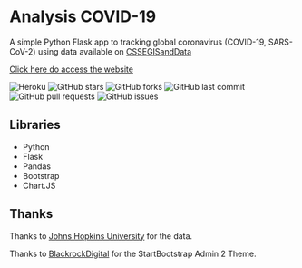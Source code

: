 <h1>Analysis COVID-19</h1>
<p>A simple Python Flask app to tracking global coronavirus (COVID-19, SARS-CoV-2) using data available on <a href="https://github.com/CSSEGISandData/COVID-19">CSSEGISandData</a></p>
<p><a href="https://analysis-covid19.herokuapp.com"> Click here do access the website</a></p>

![Heroku](https://heroku-badge.herokuapp.com/?app=analysis-covid19)
![GitHub stars](https://img.shields.io/github/stars/luizhfraraujo/analysis-covid19)
![GitHub forks](https://img.shields.io/github/forks/luizhfraraujo/analysis-covid19)
![GitHub last commit](https://img.shields.io/github/last-commit/luizhfraraujo/analysis-covid19)
![GitHub pull requests](https://img.shields.io/github/issues-pr/luizhfraraujo/analysis-covid19)
![GitHub issues](https://img.shields.io/github/issues/luizhfraraujo/analysis-covid19)

## Libraries

* Python
* Flask
* Pandas
* Bootstrap
* Chart.JS

## Thanks

<p>Thanks to <a href="https://github.com/CSSEGISandData">Johns Hopkins University</a> for the data.</p>
<p>Thanks to <a href="https://github.com/BlackrockDigital/startbootstrap-sb-admin-2">BlackrockDigital</a> for the StartBootstrap Admin 2 Theme.</p></p>
